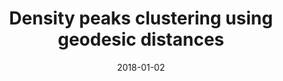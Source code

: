 ---
title: "Density peaks clustering using geodesic distances"
collection: publications
permalink: /publication/paper-6_2018-01-02
date: 2018-01-02
venue: 'International Journal of Machine Learning and Cybernetics'
link: 'https://link.springer.com/article/10.1007/s13042-017-0648-x'
paperurl: '/files/paper-6_2018-01-02/paper.pdf'
code: '/files/paper-6_2018-01-02/cite.bib'
citation: 'Mingjing Du, Shifei Ding, Xiao Xu, Yu Xue. &quot;Density peaks clustering using geodesic distances.&quot; <i>International Journal of Machine Learning and Cybernetics</i>, 2018, 9(8): 1335-1349.'
---